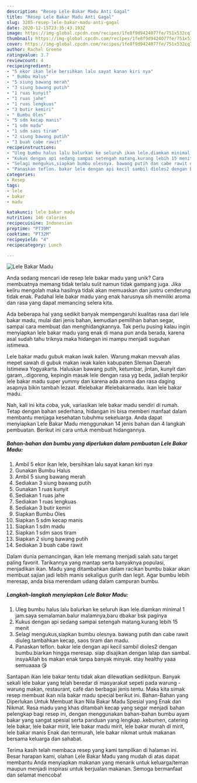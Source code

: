 ```yaml
---
description: "Resep Lele Bakar Madu Anti Gagal"
title: "Resep Lele Bakar Madu Anti Gagal"
slug: 3205-resep-lele-bakar-madu-anti-gagal
date: 2020-12-15T23:35:43.193Z
image: https://img-global.cpcdn.com/recipes/1fe8f9d9424077fe/751x532cq70/lele-bakar-madu-foto-resep-utama.jpg
thumbnail: https://img-global.cpcdn.com/recipes/1fe8f9d9424077fe/751x532cq70/lele-bakar-madu-foto-resep-utama.jpg
cover: https://img-global.cpcdn.com/recipes/1fe8f9d9424077fe/751x532cq70/lele-bakar-madu-foto-resep-utama.jpg
author: Rachel Greene
ratingvalue: 3.7
reviewcount: 4
recipeingredient:
- "5 ekor ikan lele bersihkan lalu sayat kanan kiri nya"
- " Bumbu Halus"
- "5 siung bawang merah"
- "3 siung bawang putih"
- "1 ruas kunyit"
- "1 ruas jahe"
- "1 ruas lengkuas"
- "3 butir kemiri"
- " Bumbu Oles"
- "5 sdm kecap manis"
- "1 sdm madu"
- "1 sdm saos tiram"
- "2 siung bawang putih"
- "3 buah cabe rawit"
recipeinstructions:
- "Uleg bumbu halus lalu balurkan ke seluruh ikan lele.diamkan minimal 1 jam.saya semalaman.balur malamnya,baru dbakar bsk paginya"
- "Kukus dengan api sedang sampai setengah matang.kurang lebih 15 menit"
- "Selagi mengukus,siapkan bumbu olesnya. bawang putih dan cabe rawit diuleg.tambahkan kecap, saos tiram dan madu."
- "Panaskan teflon. bakar lele dengan api kecil sambil dioles2 dengan bumbu.biarkan hingga meresap. siap disajikan dengan lalap dan sambal. insyaAllah bs makan enak tanpa banyak minyak. stay healthy yaaa semuaaaa 😘"
categories:
- Resep
tags:
- lele
- bakar
- madu

katakunci: lele bakar madu 
nutrition: 146 calories
recipecuisine: Indonesian
preptime: "PT39M"
cooktime: "PT32M"
recipeyield: "4"
recipecategory: Lunch

---
```



![Lele Bakar Madu](https://img-global.cpcdn.com/recipes/1fe8f9d9424077fe/751x532cq70/lele-bakar-madu-foto-resep-utama.jpg)

Anda sedang mencari ide resep lele bakar madu yang unik? Cara membuatnya memang tidak terlalu sulit namun tidak gampang juga. Jika keliru mengolah maka hasilnya tidak akan memuaskan dan justru cenderung tidak enak. Padahal lele bakar madu yang enak harusnya sih memiliki aroma dan rasa yang dapat memancing selera kita.

Ada beberapa hal yang sedikit banyak mempengaruhi kualitas rasa dari lele bakar madu, mulai dari jenis bahan, kemudian pemilihan bahan segar, sampai cara membuat dan menghidangkannya. Tak perlu pusing kalau ingin menyiapkan lele bakar madu yang enak di mana pun anda berada, karena asal sudah tahu triknya maka hidangan ini mampu menjadi suguhan istimewa.

Lele bakar madu gubuk makan iwak kalen. Warung makan mevvah alias mepet sawah di gubuk makan iwak kalen kabupaten Sleman Daerah Istimewa Yogyakarta. Haluskan bawang putih, ketumbar, jintan, kunyit dan garam,..digoreng, kepingin masak lele dengan rasa yg beda, jadilah terpikir lele bakar madu super yummy dan karena ada aroma dan rasa daging asapnya bikin tambah lezaat. #lelebakar #lelebakarmadu. ikan lele bakar madu.


Nah, kali ini kita coba, yuk, variasikan lele bakar madu sendiri di rumah. Tetap dengan bahan sederhana, hidangan ini bisa memberi manfaat dalam membantu menjaga kesehatan tubuhmu sekeluarga. Anda dapat menyiapkan Lele Bakar Madu menggunakan 14 jenis bahan dan 4 langkah pembuatan. Berikut ini cara untuk membuat hidangannya.

<!--inarticleads1-->

##### Bahan-bahan dan bumbu yang diperlukan dalam pembuatan Lele Bakar Madu:

1. Ambil 5 ekor ikan lele, bersihkan lalu sayat kanan kiri nya
1. Gunakan  Bumbu Halus
1. Ambil 5 siung bawang merah
1. Sediakan 3 siung bawang putih
1. Gunakan 1 ruas kunyit
1. Sediakan 1 ruas jahe
1. Sediakan 1 ruas lengkuas
1. Sediakan 3 butir kemiri
1. Siapkan  Bumbu Oles
1. Siapkan 5 sdm kecap manis
1. Siapkan 1 sdm madu
1. Siapkan 1 sdm saos tiram
1. Siapkan 2 siung bawang putih
1. Sediakan 3 buah cabe rawit


Dalam dunia pemancingan, ikan lele memang menjadi salah satu target paling favorit. Tarikannya yang mantap serta banyaknya populasi, menjadikan ikan. Madu yang ditambahkan dalam racikan bumbu bakar akan membuat sajian jadi lebih manis sekaligus gurih dan legit. Agar bumbu lebih meresap, anda bisa merendam udang dalam campuran bumbu. 

<!--inarticleads2-->

##### Langkah-langkah menyiapkan Lele Bakar Madu:

1. Uleg bumbu halus lalu balurkan ke seluruh ikan lele.diamkan minimal 1 jam.saya semalaman.balur malamnya,baru dbakar bsk paginya
1. Kukus dengan api sedang sampai setengah matang.kurang lebih 15 menit
1. Selagi mengukus,siapkan bumbu olesnya. bawang putih dan cabe rawit diuleg.tambahkan kecap, saos tiram dan madu.
1. Panaskan teflon. bakar lele dengan api kecil sambil dioles2 dengan bumbu.biarkan hingga meresap. siap disajikan dengan lalap dan sambal. insyaAllah bs makan enak tanpa banyak minyak. stay healthy yaaa semuaaaa 😘


Santapan ikan lele bakar tentu tidak akan dilewatkan sedikitpun. Banyak sekali lele bakar yang telah beredar di masyarakat sepeti pada warung - warung makan, restaurant, café dan berbagai jenis tentu. Maka kita simak resep membuat ikan nila bakar madu special berikut ini. Bahan-Bahan yang Diperlukan Untuk Membuat Ikan Nila Bakar Madu Spesial yang Enak dan Nikmat. Rasa madu yang khas ditambah kecap yang segar menjadi bahan pelengkap bagi resep ini, dengan menggunakan bahan-bahan bumbu ayam bakar yang sangat spesial serta panduan yang lengkap..kebumen, catering lele bakar, lele bakar mirit, lele bakar madu mirit, lele bakar murah di mirit, lele bakar manis Enak dan termurah, lele bakar nikmat untuk makanan bersama keluarga dan sahabat. 

Terima kasih telah membaca resep yang kami tampilkan di halaman ini. Besar harapan kami, olahan Lele Bakar Madu yang mudah di atas dapat membantu Anda menyiapkan makanan yang menarik untuk keluarga/teman maupun menjadi inspirasi untuk berjualan makanan. Semoga bermanfaat dan selamat mencoba!
